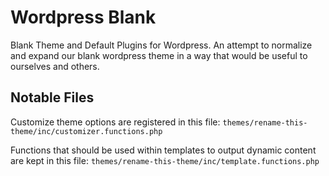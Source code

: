 # Wordpress Blank
Blank Theme and Default Plugins for Wordpress. An attempt to normalize and expand our blank wordpress theme in a way that would be useful to ourselves and others.

## Notable Files


Customize theme options are registered in this file: `themes/rename-this-theme/inc/customizer.functions.php`


Functions that should be used within templates to output dynamic content are kept in this file: `themes/rename-this-theme/inc/template.functions.php`